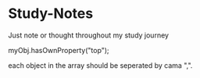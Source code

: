 # Study-Notes
Just note or thought throughout my study journey


myObj.hasOwnProperty("top");

each object in the array should be seperated by cama ",".

